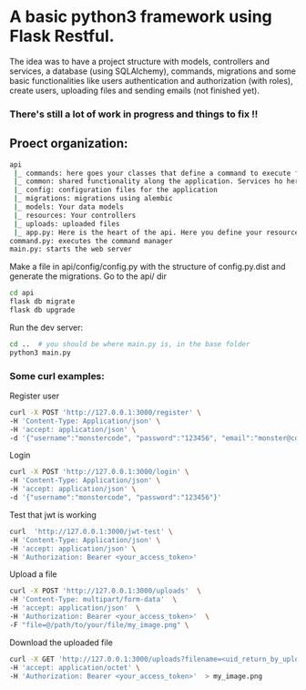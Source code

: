 
# A basic python3 framework using Flask Restful.

The idea was to have a project structure with models, controllers and services, a database (using SQLAlchemy), commands, migrations and some basic functionalities like users authentication and authorization (with roles), create users, uploading files and sending emails (not finished yet). 

### There's still a lot of work in progress and things to fix !!


## Proect organization:
```bash
api
 |_ commands: here goes your classes that define a command to execute from the terminal
 |_ common: shared functionality along the application. Services ho here.
 |_ config: configuration files for the application
 |_ migrations: migrations using alembic
 |_ models: Your data models
 |_ resources: Your controllers
 |_ uploads: uploaded files
 |_ app.py: Here is the heart of the api. Here you define your resources and connect to db.
command.py: executes the command manager
main.py: starts the web server
```

Make a file in api/config/config.py with the structure of config.py.dist and generate the migrations. Go to the api/ dir
```bash
cd api
flask db migrate
flask db upgrade

```

Run the dev server:
```bash
cd ..  # you should be where main.py is, in the base folder
python3 main.py
```

### Some curl examples:

Register user
```bash
curl -X POST 'http://127.0.0.1:3000/register' \
-H 'Content-Type: Application/json' \
-H 'accept: application/json' \
-d '{"username":"monstercode", "password":"123456", "email":"monster@code.com"}'
```

Login
```bash
curl -X POST 'http://127.0.0.1:3000/login' \
-H 'Content-Type: Application/json' \
-H 'accept: application/json' \
-d '{"username":"monstercode", "password":"123456"}'
```

Test that jwt is working
```bash
curl  'http://127.0.0.1:3000/jwt-test' \
-H 'Content-Type: Application/json' \
-H 'accept: application/json' \
-H 'Authorization: Bearer <your_access_token>'
```

Upload a file
```bash
curl -X POST 'http://127.0.0.1:3000/uploads'  \
-H 'Content-Type: multipart/form-data'  \
-H 'accept: application/json'  \
-H 'Authorization: Bearer <your_access_token>'  \
-F "file=@/path/to/your/file/my_image.png" \
```

Download the uploaded file
```bash
curl -X GET 'http://127.0.0.1:3000/uploads?filename=<uid_return_by_upload>' \
-H 'accept: application/octet' \
-H 'Authorization: Bearer <your_access_token>'  > my_image.png
```